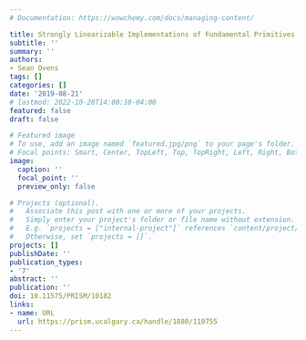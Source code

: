 ```yaml
---
# Documentation: https://wowchemy.com/docs/managing-content/

title: Strongly Linearizable Implementations of Fundamental Primitives
subtitle: ''
summary: ''
authors:
- Sean Ovens
tags: []
categories: []
date: '2019-08-21'
# lastmod: 2022-10-28T14:00:10-04:00
featured: false
draft: false

# Featured image
# To use, add an image named `featured.jpg/png` to your page's folder.
# Focal points: Smart, Center, TopLeft, Top, TopRight, Left, Right, BottomLeft, Bottom, BottomRight.
image:
  caption: ''
  focal_point: ''
  preview_only: false

# Projects (optional).
#   Associate this post with one or more of your projects.
#   Simply enter your project's folder or file name without extension.
#   E.g. `projects = ["internal-project"]` references `content/project/deep-learning/index.md`.
#   Otherwise, set `projects = []`.
projects: []
publishDate: ''
publication_types:
- '7'
abstract: ''
publication: ''
doi: 10.11575/PRISM/10182
links:
- name: URL
  url: https://prism.ucalgary.ca/handle/1880/110755
---
```

